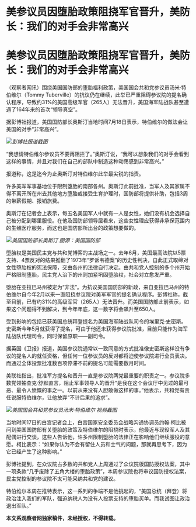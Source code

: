 # 美参议员因堕胎政策阻挠军官晋升，美防长：我们的对手会非常高兴

# 美参议员因堕胎政策阻挠军官晋升，美防长：我们的对手会非常高兴

（观察者网讯）围绕美国国防部的堕胎福利政策，美国国会共和党参议员汤米·特伯维尔（Tommy
Tuberville）的抗议仍在继续，此举已严重阻碍参议院的提名确认程序，导致约31%的美国高级军官（265人）无法晋升，美国海军陆战队甚至遭遇了164年来的首次“领导真空”。

据彭博社报道，美国国防部长奥斯汀当地时间7月18日表示，特伯维尔的做法会让美国的对手“非常高兴”。

![](https://inews.gtimg.com/newsapp_bt/0/15814405583/1000)_彭博社报道截图_

“我想请特伯维尔参议员不要再阻拦了。”奥斯汀说，“我可以想象我们的对手会看到这样的事情，并且对我们在自己的部队中制造这种动荡感到非常高兴。”

报道称，这是迄今为止奥斯汀对特伯维尔此举最尖锐的指责。

许多美军军事基地位于限制堕胎的南部各州。奥斯汀此前批准，当军人及其家属不得不离开所在州去其他地方堕胎或接受生育护理时，国防部将提供补助，包括3周的带薪假期、报销旅费。

奥斯汀在记者会上表示，每五名美国军人中就有一人是女性，她们没有机会选择自己被分配到哪里服役。在他及国防部领导层看来，这些女性理应获得非承保范围内的生殖医疗服务，而这也是国防部所出台的政策想要做的。

![](https://inews.gtimg.com/newsapp_bt/0/15814405584/1000)_美国国防部长奥斯汀 图源：美国国防部_

堕胎权是美国民主党与共和党博弈的主战场之一。去年6月，美国最高法院以5票支持、4票反对的结果推翻了1973年“罗诉韦德案”的历史性判决，自此正式取缔对女性堕胎权的宪法保障，交由各州的法律自行决定。由共和党人控制的多个州开始严格限制堕胎，民主党人治下的州则加紧巩固堕胎权，社会对立愈发严重。

堕胎在亚拉巴马州被定为“非法”。为抗议美国国防部的新政，来自亚拉巴马州的特伯维尔自今年2月以来一直阻挠参议院对美军军官的提名确认程序。彭博社称，截至目前，已有约31%的高级军官（265人）无法晋升。而美国国防部此前表示，如果这个问题得不到解决，到今年年底，这一数字将会飙升至650人。

受到影响的包括已获美国总统拜登提名为美国海军陆战队司令的埃里克·史密斯。史密斯今年5月就获得了提名，可由于他还未获得参议院批准，目前只能作为海军陆战队代理司令，同时保留原职——副司令。

据英国《卫报》报道，美国参议院通常以一致同意的方式批准像史密斯这样没有争议的提名人的就任资格，但任何一位参议员的反对都将迫使参议院进行全员表决。而通过全体投票批准数百项停滞不前的提名可能需要数月时间。

美联社指出，批准军方提名和晋升一直是参议院两党最重要的职责之一。参议院多数党领袖查克·舒默直言，阻止军事领导人的晋升“是我在这个会议厅中见过的最可恶、最令人愤慨的事之一。以前从来没有人胆敢做这样的事。”他表示，共和党有责任说服特伯维尔，让他放弃“不计后果的追求”。

![](https://inews.gtimg.com/newsapp_bt/0/15814405585/1000)_美国国会共和党参议员汤米·特伯维尔
视频截图_

当地时间17日的白宫记者会上，白宫国家安全委员会战略沟通协调员约翰∙柯比被问到美国国防部有关堕胎的政策及特伯维尔的阻挠时表示，他最近与现役军人及其配偶进行交谈，这些人告诉他，许多州限制堕胎的法律正在影响他们继续服役的意愿。柯比表示：“如果你认为不会有留住人员和士气的问题，那就再思考下，因为它已经产生了这种影响。”

彭博社提到，在众议院占多数的共和党人上周通过了众议院版国防授权法案，其中一项条款“几乎废除了五角大楼的堕胎政策”，本周参议院也将审议国防授权法案，民主党控制的参议院不太可能采纳共和党的建议。

特伯维尔本周在推特表示，这一系列的争端不是他挑起的，“美国总统（拜登）将政治注入我们的军队，强迫纳税人为没有人投票支持的堕胎买单。而我试图让政治退出军队。”

**本文系观察者网独家稿件，未经授权，不得转载。**

